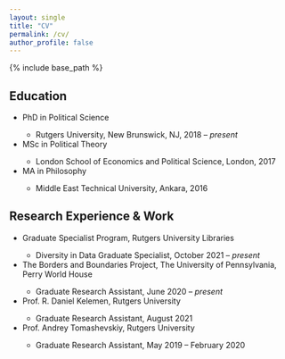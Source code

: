 ```yaml
---
layout: single
title: "CV"
permalink: /cv/
author_profile: false
---
```


{% include base_path %}

## Education
<ul>
 <li>PhD in Political Science</li>
   <ul>
	 		<li>Rutgers University, New Brunswick, NJ, 2018 – <i> present </i> </li>
	 </ul>
 <li>MSc in Political Theory</li>
   <ul>
	 		<li>London School of Economics and Political Science, London, 2017 </li>
	 </ul>
 <li>MA in Philosophy</li>
   <ul>
	 		<li>Middle East Technical University, Ankara, 2016 </li>
	 </ul>
</ul>

## Research Experience & Work
<ul>
 <li>  <a style="text-decoration:none" href="https://libguides.rutgers.edu/c.php?g=808679&p=5772239" target = "blank_"> Graduate Specialist Program</a>, Rutgers University Libraries </li> 
    <ul>
	<li> Diversity in Data Graduate Specialist,  October 2021 – <i> present </i> </li>
	 </ul>
 <li> <a style="text-decoration:none" href="https://global.upenn.edu/perryworldhouse/borders-and-boundaries-project" target = "blank_"> The Borders and Boundaries Project</a>, The University of Pennsylvania, Perry World House </li> 
    <ul> 
    	<li> Graduate Research Assistant, June 2020 – <i> present </i>  </li>
   </ul>
      <li> Prof. R. Daniel Kelemen, Rutgers University </li> 
      <ul> 
      	<li> Graduate Research Assistant, August 2021 </li> 
       </ul>
   <li> Prof.  Andrey Tomashevskiy, Rutgers University </li> 
      <ul> 
      	<li> Graduate Research Assistant, May 2019 – February 2020 </li> 
   </ul>
    
<br /> <br /> <br /> <br /> 